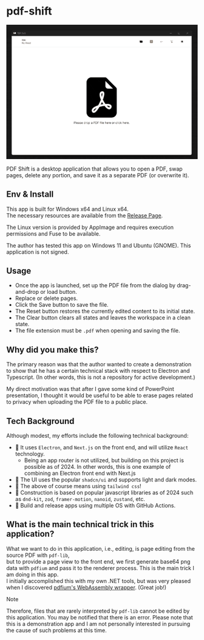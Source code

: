 # pdf-shift

![demo](/docs/images/demo.gif)

PDF Shift is a desktop application that allows you to open a PDF, swap pages, delete any portion, and save it as a separate PDF (or overwrite it).

## Env & Install

This app is built for Windows x64 and Linux x64.  
The necessary resources are available from the [Release Page](github.com/kawana77b/pdf-shift/releases).

The Linux version is provided by AppImage and requires execution permissions and Fuse to be available.

The author has tested this app on Windows 11 and Ubuntu (GNOME). This application is not signed.

## Usage

- Once the app is launched, set up the PDF file from the dialog by drag-and-drop or load button.
- Replace or delete pages.
- Click the Save button to save the file.
- The Reset button restores the currently edited content to its initial state.
- The Clear button clears all states and leaves the workspace in a clean state.
- The file extension must be `.pdf` when opening and saving the file.

## Why did you make this?

The primary reason was that the author wanted to create a demonstration to show that he has a certain technical stack with respect to Electron and Typescript.
(In other words, this is not a repository for active development.)

My direct motivation was that after I gave some kind of PowerPoint presentation, I thought it would be useful to be able to erase pages related to privacy when uploading the PDF file to a public place.

## Tech Background

Although modest, my efforts include the following technical background:

- 🚀 It uses `Electron`, and `Next.js` on the front end, and will utilize `React` technology.
  - Being an app router is not utilized, but building on this project is possible as of 2024. In other words, this is one example of combining an Electron front end with Next.js
- 🎨 The UI uses the popular `shadcn/ui` and supports light and dark modes.
- 🍃 The above of course means using `tailwind css`!
- 👾 Construction is based on popular javascript libraries as of 2024 such as `dnd-kit`, `zod`, `framer-motion`, `nanoid`, `zustand`, etc.
- 🚢 Build and release apps using multiple OS with GitHub Actions.

## What is the main technical trick in this application?

What we want to do in this application, i.e., editing, is page editing from the source PDF with `pdf-lib`,  
but to provide a page view to the front end, we first generate base64 png data with `pdfium` and pass it to the renderer process. This is the main trick I am doing in this app.  
I initially accomplished this with my own .NET tools, but was very pleased when I discovered [pdfium's WebAssembly wrapper](https://github.com/hyzyla/pdfium). (Great job!)

> [!NOTE]
> Therefore, files that are rarely interpreted by `pdf-lib` cannot be edited by this application. You may be notified that there is an error.
> Please note that this is a demonstration app and I am not personally interested in pursuing the cause of such problems at this time.

